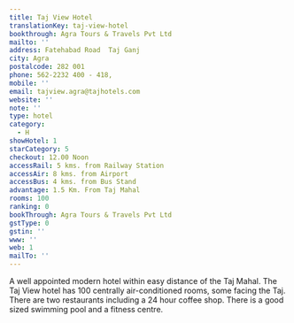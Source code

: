 ```yaml
---
title: Taj View Hotel
translationKey: taj-view-hotel
bookthrough: Agra Tours & Travels Pvt Ltd
mailto: ''
address: Fatehabad Road  Taj Ganj
city: Agra
postalcode: 282 001
phone: 562-2232 400 - 418,
mobile: ''
email: tajview.agra@tajhotels.com
website: ''
note: ''
type: hotel
category:
  - H
showHotel: 1
starCategory: 5
checkout: 12.00 Noon
accessRail: 5 kms. from Railway Station
accessAir: 8 kms. from Airport
accessBus: 4 kms. from Bus Stand
advantage: 1.5 Km. From Taj Mahal
rooms: 100
ranking: 0
bookThrough: Agra Tours & Travels Pvt Ltd
gstType: 0
gstin: ''
www: ''
web: 1
mailTo: ''
---
```







A well appointed modern hotel within easy distance of the Taj Mahal. The Taj View hotel has 100 centrally air-conditioned rooms, some facing the Taj. There are two restaurants including a 24 hour coffee shop. There is a good sized swimming pool and a fitness centre.